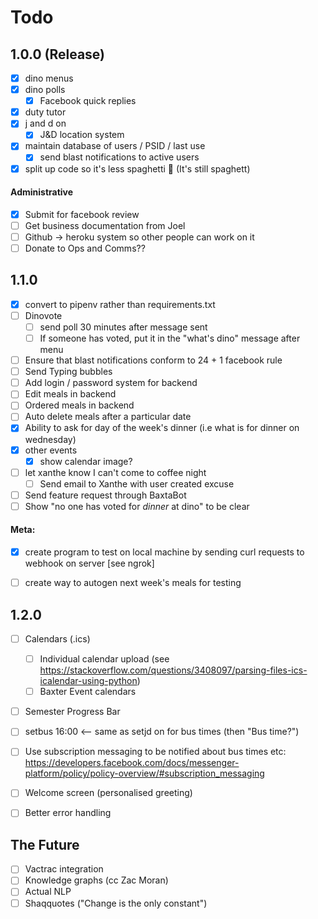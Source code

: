 # Todo


## 1.0.0 (Release)
- [x] dino menus
- [x] dino polls
	- [x] Facebook quick replies
- [x] duty tutor
- [x] j and d on
	- [x] J&D location system
- [x] maintain database of users / PSID / last use
	- [x] send blast notifications to active users
- [x] split up code so it's less spaghetti 🍝 (It's still spaghett)

#### Administrative

- [x] Submit for facebook review
- [ ] Get business documentation from Joel
- [ ] Github -> heroku system so other people can work on it
- [ ] Donate to Ops and Comms??

## 1.1.0
- [x] convert to pipenv rather than requirements.txt
- [ ] Dinovote
	- [ ] send poll 30 minutes after message sent
	- [ ] If someone has voted, put it in the "what's dino" message after menu
- [ ] Ensure that blast notifications conform to 24 + 1 facebook rule
- [ ] Send Typing bubbles
- [ ] Add login / password system for backend
- [ ] Edit meals in backend
- [ ] Ordered meals in backend
- [ ] Auto delete meals after a particular date
- [x] Ability to ask for day of the week's dinner (i.e what is for dinner on wednesday)
- [x] other events
	- [x] show calendar image?
- [ ] let xanthe know I can't come to coffee night
	- [ ] Send email to Xanthe with user created excuse
- [ ] Send feature request through BaxtaBot
- [ ] Show "no one has voted for *dinner* at dino" to be clear

#### Meta:

- [x] create program to test on local machine by sending curl requests to webhook on server [see ngrok]
- [ ] create way to autogen next week's meals for testing


## 1.2.0
- [ ] Calendars (.ics)
	- [ ] Individual calendar upload (see https://stackoverflow.com/questions/3408097/parsing-files-ics-icalendar-using-python)
	- [ ] Baxter Event calendars
- [ ] Semester Progress Bar
- [ ] setbus 16:00 <-- same as setjd on for bus times (then "Bus time?")
- [ ] Use subscription messaging to be notified about bus times etc: https://developers.facebook.com/docs/messenger-platform/policy/policy-overview/#subscription_messaging
- [ ] Welcome screen (personalised greeting)
- [ ] Better error handling


## The Future

- [ ] Vactrac integration
- [ ] Knowledge graphs (cc Zac Moran)
- [ ] Actual NLP
- [ ] Shaqquotes ("Change is the only constant")
